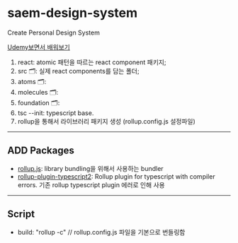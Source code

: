 # saem-design-system

Create Personal Design System

[Udemy보면서 배워보기](https://www.udemy.com/course/react-for-senior-engineers)

1. react: atomic 패턴을 따르는 react component 패키지;
2. src 🗂: 실제 react components를 담는 폴더;
3. atoms 🗂:
4. molecules 🗂:
5. foundation 🗂:
6. tsc --init: typescript base.
7. rollup을 통해서 라이브러리 패키지 생성 (rollup.config.js 설정파일)

---

## ADD Packages

- [rollup.js](https://github.com/rollup/rollup): library bundling을 위해서 사용하는 bundler
- [rollup-plugin-typescript2](https://github.com/ezolenko/rollup-plugin-typescript2): Rollup plugin for typescript with compiler errors. 기존 rollup typescript plugin 에러로 인해 사용

---

## Script

- build: "rollup -c" // rollup.config.js 파일을 기본으로 번들링함
